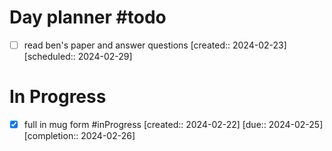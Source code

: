 # Day planner #todo 
- [ ] read ben's paper and answer questions  [created:: 2024-02-23]  [scheduled:: 2024-02-29]

# In Progress
- [x] full in mug form #inProgress  [created:: 2024-02-22]  [due:: 2024-02-25]  [completion:: 2024-02-26]